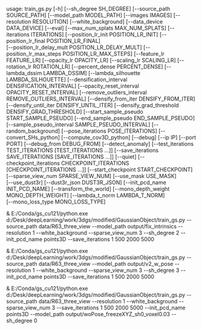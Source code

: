 usage: train_gs.py [-h] [--sh_degree SH_DEGREE] [--source_path SOURCE_PATH] [--model_path MODEL_PATH] [--images IMAGES] [--resolution RESOLUTION] [--white_background]
                   [--data_device DATA_DEVICE] [--eval] [--max_num_splats MAX_NUM_SPLATS] [--iterations ITERATIONS] [--position_lr_init POSITION_LR_INIT] [--position_lr_final POSITION_LR_FINAL]  
                   [--position_lr_delay_mult POSITION_LR_DELAY_MULT] [--position_lr_max_steps POSITION_LR_MAX_STEPS] [--feature_lr FEATURE_LR] [--opacity_lr OPACITY_LR]
                   [--scaling_lr SCALING_LR] [--rotation_lr ROTATION_LR] [--percent_dense PERCENT_DENSE] [--lambda_dssim LAMBDA_DSSIM] [--lambda_silhouette LAMBDA_SILHOUETTE]
                   [--densification_interval DENSIFICATION_INTERVAL] [--opacity_reset_interval OPACITY_RESET_INTERVAL] [--remove_outliers_interval REMOVE_OUTLIERS_INTERVAL]
                   [--densify_from_iter DENSIFY_FROM_ITER] [--densify_until_iter DENSIFY_UNTIL_ITER] [--densify_grad_threshold DENSIFY_GRAD_THRESHOLD]
                   [--start_sample_pseudo START_SAMPLE_PSEUDO] [--end_sample_pseudo END_SAMPLE_PSEUDO] [--sample_pseudo_interval SAMPLE_PSEUDO_INTERVAL] [--random_background]
                   [--pose_iterations POSE_ITERATIONS] [--convert_SHs_python] [--compute_cov3D_python] [--debug] [--ip IP] [--port PORT] [--debug_from DEBUG_FROM] [--detect_anomaly]
                   [--test_iterations TEST_ITERATIONS [TEST_ITERATIONS ...]] [--save_iterations SAVE_ITERATIONS [SAVE_ITERATIONS ...]] [--quiet]
                   [--checkpoint_iterations CHECKPOINT_ITERATIONS [CHECKPOINT_ITERATIONS ...]] [--start_checkpoint START_CHECKPOINT] [--sparse_view_num SPARSE_VIEW_NUM] [--use_mask USE_MASK]     
                   [--use_dust3r] [--dust3r_json DUST3R_JSON] [--init_pcd_name INIT_PCD_NAME] [--transform_the_world] [--mono_depth_weight MONO_DEPTH_WEIGHT] [--lambda_t_norm LAMBDA_T_NORM]      
                   [--mono_loss_type MONO_LOSS_TYPE]

& E:/Conda/gs_cu121/python.exe d:/Desk/deepLearning/work/3dgs/modified/GaussianObject/train_gs.py --source_path data/R63_three_view  --model_path output/fix_intrinsics --resolution 1 --white_background --sparse_view_num 3 --sh_degree 2 --init_pcd_name points3D --save_iterations 1 500 2000 5000

& E:/Conda/gs_cu121/python.exe d:/Desk/deepLearning/work/3dgs/modified/GaussianObject/train_gs.py --source_path data/R63_three_view  --model_path output/v2_w_pose --resolution 1 --white_background --sparse_view_num 3 --sh_degree 3 --init_pcd_name points3D --save_iterations 1 500 2000 5000

& E:/Conda/gs_cu121/python.exe d:/Desk/deepLearning/work/3dgs/modified/GaussianObject/train_gs.py --source_path data/R63_three_view   --resolution 1 --white_background --sparse_view_num 3 --save_iterations 1 500 2000 5000 --init_pcd_name points3D --model_path output/woPose_freezeXYZ_sh0_voxel0.03 --sh_degree 0